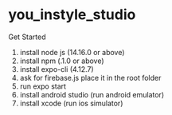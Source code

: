 # you_instyle_studio

Get Started
1. install node js (14.16.0 or above)
2. install npm  (.1.0 or above)
3. install expo-cli (4.12.7)
4. ask for firebase.js place it in the root folder
5. run expo start
6. install android studio (run android emulator)
7. install xcode (run ios simulator)
  
